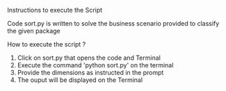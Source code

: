 Instructions to execute the Script

Code sort.py is written to solve the business scenario provided to classify the given package

How to execute the script ? 

1. Click on sort.py that opens the code and Terminal 
2. Execute the command 'python sort.py' on the terminal 
3. Provide the dimensions as instructed in the prompt 
4. The ouput will be displayed on the Terminal 



